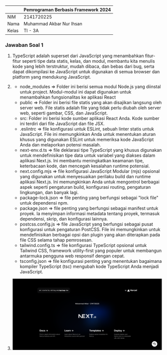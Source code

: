 |  | Pemrograman Berbasis Framework 2024 |
|--|--|
| NIM |  2141720225|
| Nama |  Muhammad Akbar Nur Ihsan |
| Kelas | TI - 3A |

### Jawaban Soal 1

1. TypeScript adalah superset dari JavaScript yang menambahkan fitur-fitur seperti tipe data statis, kelas, dan modul, membantu kita menulis kode yang lebih terstruktur, mudah dibaca, dan bebas dari bug, serta dapat dikompilasi ke JavaScript untuk digunakan di semua browser dan platform yang mendukung JavaScript.

2. - node_modules => Folder ini berisi semua modul Node.js yang diinstal untuk project. Modul-modul ini dapat digunakan untuk menambahkan fungsionalitas ke aplikasi React
   - public => Folder ini berisi file statis yang akan disajikan langsung oleh server web. File statis adalah file yang tidak perlu diubah oleh server web, seperti gambar, CSS, dan JavaScript.
   - src: Folder ini berisi kode sumber aplikasi React Anda. Kode sumber ini terdiri dari file JavaScript dan file JSX.
   - .eslintrc => file konfigurasi untuk ESLint, sebuah linter statis untuk JavaScript. File ini memungkinkan Anda untuk menentukan aturan khusus yang digunakan ESLint untuk memeriksa kode JavaScript Anda dan melaporkan potensi masalah.
   - next-env.d.ts => file deklarasi tipe TypeScript yang khusus digunakan untuk mendefinisikan tipe data untuk variabel yang diakses dalam aplikasi Next.js. Ini membantu meningkatkan keamanan tipe, keterbacaan kode, dan mencegah kesalahan runtime potensial.
   - next.config.mjs => file konfigurasi JavaScript Modular (mjs) opsional yang digunakan untuk menyesuaikan perilaku build dan runtime aplikasi Next.js. Ini memungkinkan Anda untuk mengontrol berbagai aspek seperti pengaturan build, konfigurasi routing, pengaturan lingkungan, dan banyak lagi.
   - package-lock.json => file penting yang berfungsi sebagai "lock file" untuk dependensi npm. 
   -  package.json => file penting yang berfungsi sebagai manifest untuk proyek. Ia menyimpan informasi metadata tentang proyek, termasuk dependensi, skrip, dan konfigurasi lainnya.
   - postcss.config.js => file JavaScript yang berfungsi sebagai pusat konfigurasi untuk pengaturan PostCSS. File ini memungkinkan untuk mendefinisikan berbagai opsi dan plugin yang akan diterapkan pada file CSS selama tahap pemrosesan.
   - tailwind.config.ts => file konfigurasi TypeScript opsional untuk Tailwind CSS, framework utility-first yang populer untuk membangun antarmuka pengguna web responsif dengan cepat.
   - tsconfig.json => file konfigurasi penting yang menentukan bagaimana kompiler TypeScript (tsc) mengubah kode TypeScript Anda menjadi JavaScript.



3. ![Screenshot](assets-report/01.png)
